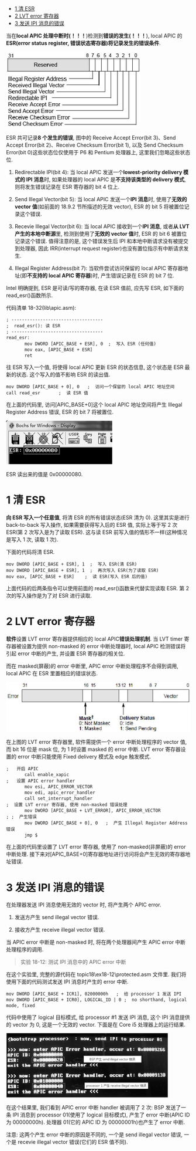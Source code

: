 
<!-- @import "[TOC]" {cmd="toc" depthFrom=1 depthTo=6 orderedList=false} -->

<!-- code_chunk_output -->

- [1 清 ESR](#1-清-esr)
- [2 LVT error 寄存器](#2-lvt-error-寄存器)
- [3 发送 IPI 消息的错误](#3-发送-ipi-消息的错误)

<!-- /code_chunk_output -->

当在**local APIC 处理中断时(！！！**)检测到**错误的发生(！！！**), local APIC 的**ESR(error status register, 错误状态寄存器)将记录发生的错误条件**.

![config](./images/65.png)

ESR 共可记录**8 个发生的错误**, 图中的 Receive Accept Error(bit 3)、Send Accept Error(bit 2)、Receive Checksum Error(bit 1), 以及 Send Checksum Error(bit 0)这些状态位仅使用于 P6 和 Pentium 处理器上, 这里我们忽略这些状态位.

1) Redirectable IPI(bit 4): 当 local APIC 发送一个**lowest\-priority delivery 模式的 IPI 消息**时, 如果处理器的 local APIC 是**不支持该类型的 delivery 模式**, 则将发生错误记录在 ESR 寄存器的 bit 4 位上.

2) Send Illegal Vector(bit 5): 当 local APIC 发送一个**IPI 消息**时, 使用了**无效的 vector 值**(如前面的 18.9.2 节所描述的无效 vector), ESR 的 bit 5 将被置位记录这个错误.

3) Recevie Illegal Vector(bit 6): 当 local APIC 接收到一个**IPI 消息**, 或者**从 LVT 产生的本地中断源**里, 检测到使用了**无效的 vector 值**时, ESR 的 bit 6 被置位记录这个错误. 值得注意的是, 这个错误发生后 IPI 和本地中断请求没有被提交到处理器, 因此 IRR(interrupt request register)也没有置位指示有中断请求发生.

4) Illegal Register Address(bit 7): 当软件尝试访问保留的 local APIC 寄存器地址(即**不支持的 local APIC 寄存器**)时, 产生错误记录在 ESR 的 bit 7 位.

Intel 明确提到, ESR 是可读/写的寄存器, 在读 ESR 值前, 应先写 ESR, 如下面的 read\_esr()函数所示.

代码清单 18-32(lib\apic.asm):
```x86asm
; -----------------------------------
;  read_esr(): 读 ESR
; -----------------------------------
read_esr:
       mov DWORD [APIC_BASE + ESR], 0  ;  写入 ESR (任何值)
       mov eax, [APIC_BASE + ESR]
       ret
```

往 ESR 写入一个值, 将使得 local APIC 更新 ESR 的状态信息, 这个状态是 ESR 最新的状态. 这个写入的值不影响 ESR 的读出值.

```x86asm
mov DWORD [APIC_BASE + 0], 0   ;  访问一个保留的 local APIC 地址空间
call read_esr       ;  读 ESR 值
```

在上面的代码里, 访问[APIC_BASE+0]这个 local APIC 地址空间将产生 Illegal Register Address 错误, ESR 的 bit 7 将被置位.

![config](./images/66.png)

ESR 读出来的值是 0x00000080.

# 1 清 ESR

**向 ESR 写入一个任意值**, 将清 ESR 的所有错误状态(ESR 清为 0). 这里其实是进行 back\-to\-back 写入操作, 如果需要获得写入后的 ESR 值, 实际上等于写 2 次 ESR(第 2 次写入是为了读取 ESR). 这与读 ESR 前写入值的情形不一样(这种情况是写入 1 次, 读取 1 次).

下面的代码将清 ESR.

```x86asm
mov DWORD [APIC_BASE + ESR], 1  ;  写入 ESR(清 ESR)
mov DWORD [APIC_BASE + ESR], 1  ;  再次写入 ESR(为了读取 ESR)
mov eax, [APIC_BASE + ESR]    ;  读 ESR(写入 ESR 后的值)
```

上面代码的后两条指令可以使用前面的 read_esr()函数来代替实现读取 ESR. 第 2 次的写入操作是为了对 ESR 进行读取.

# 2 LVT error 寄存器

**软件**设置 LVT error 寄存器提供相应的 local APIC**错误处理机制**. 当 LVT timer 寄存器被设置为提供 non\-masked 的 error 中断处理器时, local APIC 检测错误将引起 error 中断的产生, 并设置 ESR 寄存器的相关位.

而在 masked(屏蔽)的 error 中断里, APIC error 中断处理程序不会得到调用, local APIC 在 ESR 里置相应的错误状态.

![config](./images/67.png)

在上图的 LVT error 寄存器里, 软件需提供一个 error 中断处理程序的 vector 值, 而 bit 16 位是 mask 位, 为 1 时设置 masked 的 error 中断. LVT error 寄存器设置的 error 中断只能使用 Fixed delivery 模式及 edge 触发模式.

```x86asm
;   开启 APIC
       call enable_xapic
;   设置 APIC error handler
       mov esi, APIC_ERROR_VECTOR
       mov edi, apic_error_handler
       call set_interrupt_handler
;  设置 LVT error 寄存器, 使用 non-masked 错误处理
       mov DWORD [APIC_BASE + LVT_ERROR], APIC_ERROR_VECTOR
; ;  产生错误
       mov DWORD [APIC_BASE + 0], 0   ;  产生 Illegal Register Address 错误
       jmp $
```

在上面的代码里设置了 LVT error 寄存器, 使用了 non-masked(非屏蔽)的 error 中断处理. 接下来对[APIC_BASE+0]寄存器地址进行访问将会产生无效的寄存器地址错误.

# 3 发送 IPI 消息的错误

在处理器发送 IPI 消息使用无效的 vector 时, 将产生两个 APIC error.

1) 发送方产生 send illegal vector 错误.

2) 接收方产生 receive illegal vector 错误.

当 APIC error 中断是 non\-masked 时, 将在两个处理器间产生 APIC error 中断处理程序的调用.

>实验 18-12: 测试 IPI 消息中的 APIC error 中断

在这个实验里, 完整的源代码在 topic18\ex18-12\protected.asm 文件里. 我们将使用下面的代码测试发送 IPI 消息时产生的 error 中断.

```x86asm
mov DWORD [APIC_BASE + ICR1], 02000000h   ;  给 processor 1 发送 IPI
mov DWORD [APIC_BASE + ICR0], LOGICAL_ID | 0 ;  no shorthand, logical mode, fixed
```

代码中使用了 logical 目标模式, 给 processor #1 发送 IPI 消息, 这个 IPI 消息提供的 vector 为 0, 这是一个无效的 vector. 下面是在 Core i5 处理器上的运行结果.

![config](./images/68.png)

在这个结果里, 我们看到 APIC error 中断 handler 被调用了 2 次: BSP 发送了一条 IPI 消息到 processor 01(使用了 logical 目标模式), 产生了 error 中断(APIC ID 为 00000000h). 处理器 01(它的 APIC ID 为 00000001h)也产生了 error 中断.

注意: 这两个产生 error 中断的原因是不同的, 一个是 send illegal vector 错误, 一个是 recevie illegal vector 错误(它们的 ESR 值不同).